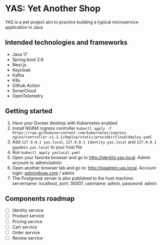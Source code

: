 # YAS: Yet Another Shop

YAS is a pet project aim to practice building a typical microservice application in Java

## Intended technologies and frameworks

- Java 17
- Spring boot 2.6
- Next.js
- Keycloak
- Kafka
- K8s
- Github Action
- SonarCloud
- OpenTelemetry

## Getting started

1. Have your Docker desktop with Kubernetes enabled
1. Install NGINX ingress controller `kubectl apply -f https://raw.githubusercontent.com/kubernetes/ingress-nginx/controller-v1.1.1/deploy/static/provider/cloud/deploy.yaml`
1. Add `127.0.0.1 yas.local`,   `127.0.0.1 identity.yas.local` and `127.0.0.1 pgadmin.yas.local` to your host file
1. Run `kubectl apply yaslocal.yaml`
1. Open your favorite browser and go to http://identity.yas.local. Admin account is: admin/admin
1. Open another browser tab and go to: http://pgadmin.yas.local. Account login: admin@yas.com / admin
1. The Postgresql server is also published to the host machine: servername: localhost, port: 30007, username: admin, password: admin


## Components roadmap
- [ ] Identity service
- [ ] Product service
- [ ] Pricing service
- [ ] Cart service
- [ ] Order service
- [ ] Review service
